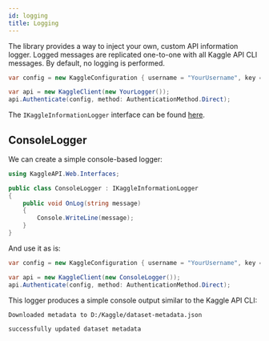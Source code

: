 ```yaml
---
id: logging
title: Logging
---
```


The library provides a way to inject your own, custom API information logger. Logged messages are replicated one-to-one with all Kaggle API CLI messages. By default, no logging is performed.

```csharp
var config = new KaggleConfiguration { username = "YourUsername", key = "YourKey" };

var api = new KaggleClient(new YourLogger());
api.Authenticate(config, method: AuthenticationMethod.Direct);
```

The `IKaggleInformationLogger` interface can be found [here](https://github.com/PetterPet01/KaggleAPI-NET/blob/main/KaggleAPI.Web/Interfaces/IKaggleInformationLogger.cs).

## ConsoleLogger

We can create a simple console-based logger:

```csharp
using KaggleAPI.Web.Interfaces;

public class ConsoleLogger : IKaggleInformationLogger
{
    public void OnLog(string message)
    {
        Console.WriteLine(message);
    }
}
```

And use it as is:

```csharp
var config = new KaggleConfiguration { username = "YourUsername", key = "YourKey" };

var api = new KaggleClient(new ConsoleLogger());
api.Authenticate(config, method: AuthenticationMethod.Direct);
```

This logger produces a simple console output similar to the Kaggle API CLI:

```text
Downloaded metadata to D:/Kaggle/dataset-metadata.json

successfully updated dataset metadata
```
